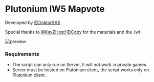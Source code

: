 # Plutonium IW5 Mapvote
Developed by [@DoktorSAS](https://twitter.com/DoktorSAS)

Special thanks to [@KeyZHostHDCopy](https://twitter.com/KeyZHostHDCopy) for the materials and the .iwi

![preview](https://media.discordapp.net/attachments/953357834626687087/963011639567867914/unknown.png?width=1151&height=676)

### Requirements

- The script can only run on Server, It will not work in private games.
- Server must be hosted on Plutonium client, the script works only on Plutonium client.

